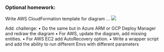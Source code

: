 ### Optional homework:
Write AWS CloudFormation template for diagram
...
![](https://i.imgur.com/0p70xP7.png[/img])

Add. challenge:
• Do the same but in Azure ARM or GCP Deploy Manager and redraw the diagram
• For AWS, update the diagram, add missing entities.
• For AWS EC2 add AutoRecovery option.
• Write a wrapper script and add the ability to run different Envs with different parameters